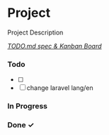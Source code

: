 # Project

Project Description

<em>[TODO.md spec & Kanban Board](https://bit.ly/3fCwKfM)</em>

### Todo

- [ ]   
- [ ] change laravel lang/en  

### In Progress


### Done ✓


